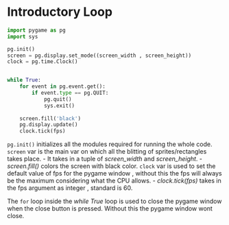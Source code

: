 # Introductory Loop
```python
import pygame as pg 
import sys 

pg.init()
screen = pg.display.set_mode((screen_width , screen_height))
clock = pg.time.Clock()


while True:
	for event in pg.event.get():
		if event.type == pg.QUIT:
			pg.quit()
			sys.exit()
			
	screen.fill('black')
	pg.display.update()
	clock.tick(fps)
```

`pg.init()` initializes  all the modules required for running the whole code.
`screen` var is the main var on which all the blitting of sprites/rectangles takes place.
	- It takes in a tuple of *screen_width* and *screen_height*.
	- *screen.fill()* colors the screen with black color. 
`clock` var is used to set the default value of fps for the pygame window , without this the fps will always be the maximum considering what the CPU allows. 
	 - *clock.tick(fps)* takes in the fps argument as integer , standard is 60.

The `for` loop inside the *while True* loop is used to close the pygame window when the close button is pressed.
Without this the pygame window wont close.



